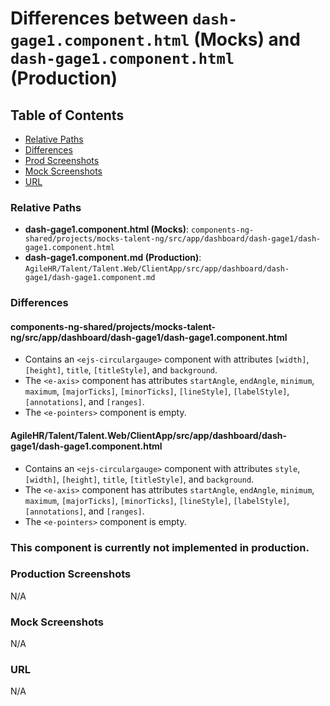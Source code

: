 # Differences between `dash-gage1.component.html` (Mocks) and `dash-gage1.component.html` (Production)

## Table of Contents

-   [Relative Paths](#relative-paths)
-   [Differences](#differences)
-   [Prod Screenshots](#prod-screenshots)
-   [Mock Screenshots](#mock-screenshots)
-   [URL](#url)

### Relative Paths

-   **dash-gage1.component.html (Mocks)**: `components-ng-shared/projects/mocks-talent-ng/src/app/dashboard/dash-gage1/dash-gage1.component.html`
-   **dash-gage1.component.md (Production)**: `AgileHR/Talent/Talent.Web/ClientApp/src/app/dashboard/dash-gage1/dash-gage1.component.md`

### Differences

#### components-ng-shared/projects/mocks-talent-ng/src/app/dashboard/dash-gage1/dash-gage1.component.html

-   Contains an `<ejs-circulargauge>` component with attributes `[width]`, `[height]`, `title`, `[titleStyle]`, and `background`.
-   The `<e-axis>` component has attributes `startAngle`, `endAngle`, `minimum`, `maximum`, `[majorTicks]`, `[minorTicks]`, `[lineStyle]`, `[labelStyle]`, `[annotations]`, and `[ranges]`.
-   The `<e-pointers>` component is empty.

#### AgileHR/Talent/Talent.Web/ClientApp/src/app/dashboard/dash-gage1/dash-gage1.component.html

-   Contains an `<ejs-circulargauge>` component with attributes `style`, `[width]`, `[height]`, `title`, `[titleStyle]`, and `background`.
-   The `<e-axis>` component has attributes `startAngle`, `endAngle`, `minimum`, `maximum`, `[majorTicks]`, `[minorTicks]`, `[lineStyle]`, `[labelStyle]`, `[annotations]`, and `[ranges]`.
-   The `<e-pointers>` component is empty.

### This component is currently not implemented in production.

### Production Screenshots

N/A

### Mock Screenshots

N/A

### URL

N/A
